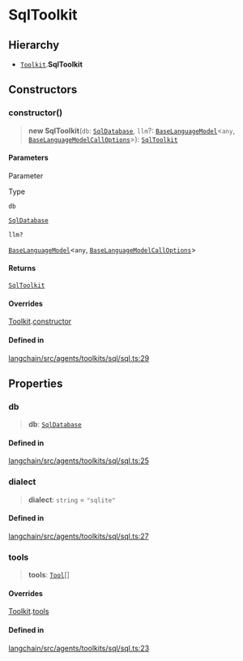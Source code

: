 SqlToolkit
==========

Hierarchy[](#hierarchy "Direct link to Hierarchy")
---------------------------------------------------

*   [`Toolkit`](/docs/api/agents/classes/Toolkit).**SqlToolkit**

Constructors[](#constructors "Direct link to Constructors")
------------------------------------------------------------

### constructor()[](#constructor "Direct link to constructor()")

> **new SqlToolkit**(`db`: [`SqlDatabase`](/docs/api/sql_db/classes/SqlDatabase), `llm`?: [`BaseLanguageModel`](/docs/api/base_language/classes/BaseLanguageModel)<`any`, [`BaseLanguageModelCallOptions`](/docs/api/base_language/interfaces/BaseLanguageModelCallOptions)\>): [`SqlToolkit`](/docs/api/agents_toolkits_sql/classes/SqlToolkit)

#### Parameters[](#parameters "Direct link to Parameters")

Parameter

Type

`db`

[`SqlDatabase`](/docs/api/sql_db/classes/SqlDatabase)

`llm?`

[`BaseLanguageModel`](/docs/api/base_language/classes/BaseLanguageModel)<`any`, [`BaseLanguageModelCallOptions`](/docs/api/base_language/interfaces/BaseLanguageModelCallOptions)\>

#### Returns[](#returns "Direct link to Returns")

[`SqlToolkit`](/docs/api/agents_toolkits_sql/classes/SqlToolkit)

#### Overrides[](#overrides "Direct link to Overrides")

[Toolkit](/docs/api/agents/classes/Toolkit).[constructor](/docs/api/agents/classes/Toolkit#constructor)

#### Defined in[](#defined-in "Direct link to Defined in")

[langchain/src/agents/toolkits/sql/sql.ts:29](https://github.com/hwchase17/langchainjs/blob/1c1274d/langchain/src/agents/toolkits/sql/sql.ts#L29)

Properties[](#properties "Direct link to Properties")
------------------------------------------------------

### db[](#db "Direct link to db")

> **db**: [`SqlDatabase`](/docs/api/sql_db/classes/SqlDatabase)

#### Defined in[](#defined-in-1 "Direct link to Defined in")

[langchain/src/agents/toolkits/sql/sql.ts:25](https://github.com/hwchase17/langchainjs/blob/1c1274d/langchain/src/agents/toolkits/sql/sql.ts#L25)

### dialect[](#dialect "Direct link to dialect")

> **dialect**: `string` = `"sqlite"`

#### Defined in[](#defined-in-2 "Direct link to Defined in")

[langchain/src/agents/toolkits/sql/sql.ts:27](https://github.com/hwchase17/langchainjs/blob/1c1274d/langchain/src/agents/toolkits/sql/sql.ts#L27)

### tools[](#tools "Direct link to tools")

> **tools**: [`Tool`](/docs/api/tools/classes/Tool)\[\]

#### Overrides[](#overrides-1 "Direct link to Overrides")

[Toolkit](/docs/api/agents/classes/Toolkit).[tools](/docs/api/agents/classes/Toolkit#tools)

#### Defined in[](#defined-in-3 "Direct link to Defined in")

[langchain/src/agents/toolkits/sql/sql.ts:23](https://github.com/hwchase17/langchainjs/blob/1c1274d/langchain/src/agents/toolkits/sql/sql.ts#L23)